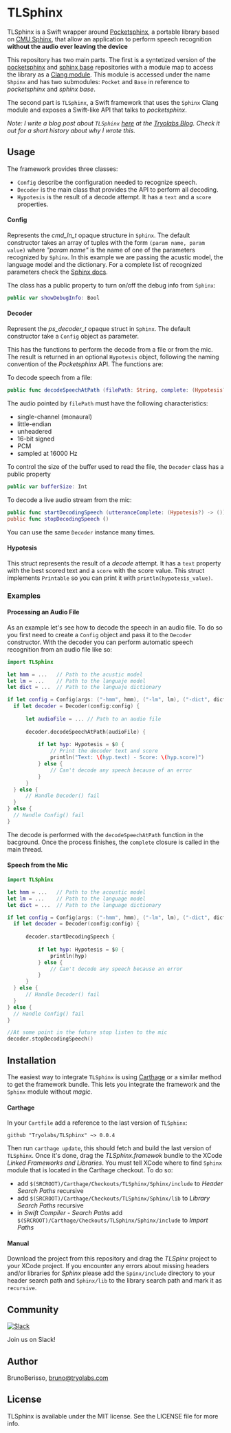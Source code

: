 # TLSphinx

TLSphinx is a Swift wrapper around [Pocketsphinx], a portable library based on [CMU Sphinx], that allow an application to perform speech recognition **without the audio ever leaving the device**

This repository has two main parts. The first is a syntetized version of the [pocketsphinx](http://sourceforge.net/projects/cmusphinx/files/pocketsphinx/5prealpha/) and [sphinx base] repositories with a module map to access the library as a [Clang module]. This module is accessed under the name `Shpinx` and has two submodules: `Pocket` and `Base` in reference to _pocketsphinx_ and _sphinx base_.

The second part is `TLSphinx`, a Swift framework that uses the `Sphinx` Clang module and exposes a Swift-like API that talks to _pocketsphinx_.

_Note: I write a blog post about `TLSphinx` [here](http://blog.tryolabs.com/2015/06/15/tlsphinx-automatic-speech-recognition-asr-in-swift/) at the [Tryolabs Blog]. Check it out for a short history about why I wrote this._

## Usage

The framework provides three classes:
- `Config` describe the configuration needed to recognize speech.
- `Decoder` is the main class that provides the API to perform all decoding.
- `Hypotesis` is the result of a decode attempt. It has a `text` and a `score` properties.

#### Config

Represents the _cmd_ln_t_ opaque structure in `Sphinx`. The default constructor takes an array of tuples with the form `(param name, param value)` where _"param name"_ is the name of one of the parameters recognized by `Sphinx`. In this example we are passing the acustic model, the language model and the dictionary. For a complete list of recognized parameters check the [Sphinx docs].

The class has a public property to turn on/off the debug info from `Sphinx`:
```swift
public var showDebugInfo: Bool
```

#### Decoder

Represent the _ps_decoder_t_ opaque struct in `Sphinx`. The default constructor take a `Config` object as parameter.

This has the functions to perform the decode from a file or from the mic. The result is returned in an optional `Hypotesis` object, following the naming convention of the _Pocketsphinx_ API. The functions are:

To decode speech from a file:
```swift
public func decodeSpeechAtPath (filePath: String, complete: (Hypotesis?) -> ())
```
The audio pointed by `filePath` must have the following characteristics:
- single-channel (monaural)
- little-endian
- unheadered
- 16-bit signed
- PCM
- sampled at 16000 Hz

To control the size of the buffer used to read the file, the `Decoder` class has a public property
```swift
public var bufferSize: Int
```

To decode a live audio stream from the mic:
```swift
public func startDecodingSpeech (utteranceComplete: (Hypotesis?) -> ())
public func stopDecodingSpeech ()
```

You can use the same `Decoder` instance many times.

#### Hypotesis

This struct represents the result of a _decode_ attempt. It has a `text` property with the best scored text and a `score` with the score value. This struct implements `Printable` so you can print it with `println(hypotesis_value)`.

### Examples

#### Processing an Audio File

As an example let's see how to decode the speech in an audio file. To do so you first need to create a `Config` object and pass it to the `Decoder` constructor. With the decoder you can perform automatic speech recognition from an audio file like so:

```swift
import TLSphinx

let hmm = ...   // Path to the acustic model
let lm = ...    // Path to the languaje model
let dict = ...  // Path to the languaje dictionary

if let config = Config(args: ("-hmm", hmm), ("-lm", lm), ("-dict", dict)) {
  if let decoder = Decoder(config:config) {
      
      let audioFile = ... // Path to an audio file
      
      decoder.decodeSpeechAtPath(audioFile) {
          
          if let hyp: Hypotesis = $0 {
              // Print the decoder text and score
              println("Text: \(hyp.text) - Score: \(hyp.score)")
          } else {
              // Can't decode any speech because of an error
          }
      }
  } else {
      // Handle Decoder() fail
  }
} else {
  // Handle Config() fail  
}
```
The decode is performed with the `decodeSpeechAtPath` function in the bacground. Once the process finishes,  the `complete` closure is called in the main thread.

#### Speech from the Mic

```swift
import TLSphinx

let hmm = ...   // Path to the acoustic model
let lm = ...    // Path to the language model
let dict = ...  // Path to the language dictionary

if let config = Config(args: ("-hmm", hmm), ("-lm", lm), ("-dict", dict)) {
  if let decoder = Decoder(config:config) {
      
      decoder.startDecodingSpeech {
          
          if let hyp: Hypotesis = $0 {
              println(hyp)
          } else {
              // Can't decode any speech because an error
          }
      }
  } else {
      // Handle Decoder() fail
  }
} else {
  // Handle Config() fail  
}

//At some point in the future stop listen to the mic
decoder.stopDecodingSpeech()

```

## Installation

The easiest way to integrate `TLSphinx` is using [Carthage] or a similar method to get the framework bundle. This lets you integrate the framework and the `Sphinx` module without _magic_.

#### Carthage

In your `Cartfile` add a reference to the last version of `TLSphinx`:
````
github "Tryolabs/TLSphinx" ~> 0.0.4
````

Then run `carthage update`, this should fetch and build the last version of `TLSphinx`. Once it's done, drag the _TLSphinx.framewok_ bundle to the XCode _Linked Frameworks and Libraries_. You must tell XCode where to find `Sphinx` module that is located in the Carthage checkout. To do so:
- add `$(SRCROOT)/Carthage/Checkouts/TLSphinx/Sphinx/include` to _Header Search Paths_ recursive
- add `$(SRCROOT)/Carthage/Checkouts/TLSphinx/Sphinx/lib` to _Library Search Paths_ recursive
- in _Swift Compiler - Search Paths_ add `$(SRCROOT)/Carthage/Checkouts/TLSphinx/Sphinx/include` to _Import Paths_

#### Manual

Download the project from this repository and drag the _TLSpinx_ project to your XCode project. If you encounter any errors about missing headers and/or libraries for _Sphinx_ please add the `Spinx/include` directory to your header search path and `Sphinx/lib` to the library search path and mark it as `recursive`.

## Community

[![Slack][slack-image]][slack-url]

Join us on Slack!

## Author

BrunoBerisso, bruno@tryolabs.com

## License

TLSphinx is available under the MIT license. See the LICENSE file for more info.

[CMU Sphinx]: http://cmusphinx.sourceforge.net/
[Pocketsphinx]: http://cmusphinx.sourceforge.net/wiki/tutorialpocketsphinx
[sphinx base]: http://sourceforge.net/projects/cmusphinx/files/sphinxbase/5prealpha/
[Clang module]: http://clang.llvm.org/docs/Modules.html
[Sphinx docs]: http://cmusphinx.sourceforge.net/wiki/
[Tryolabs Blog]: http://blog.tryolabs.com/
[Carthage]: https://github.com/Carthage/Carthage
[slack-image]: http://s13.postimg.org/ybwy92ktf/Slack.png
[slack-url]: https://slackin-telsphinx.herokuapp.com/
